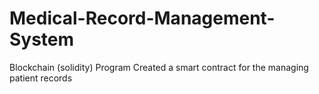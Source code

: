 # Medical-Record-Management-System
Blockchain (solidity) Program 
Created a smart contract for the managing patient records

